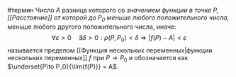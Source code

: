 #термин 
Число $A$ разница которого со *значением функции в точке $P$, [[Расстояние]] от которой до $P_0$ меньше любого положительного числа,* меньше любого другого положительного числа, иначе:$$\forall \varepsilon > 0 \quad \exists \delta > 0: \rho(P, P_0)<\delta  \Rightarrow |f(P) - A| < \varepsilon$$
называется пределом [[Функция нескольких переменных|функции нескольких переменных]] $f$ при $P \to P_0$ и обозначается как $\underset{P\to P_0}{\lim{f(P)}} = A$.